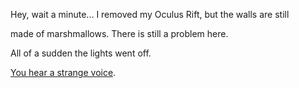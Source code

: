 Hey, wait a minute... I removed my Oculus Rift, but the walls are still

made of marshmallows. There is still a problem here.

All of a sudden the lights went off.

[You hear a strange voice](voice/strangeVoice.md).
